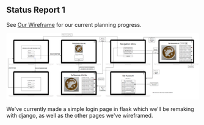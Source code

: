 ## Status Report 1

See [Our Wireframe](https://github.com/Dominic-Miller/Latte-Rorschach/blob/7f3b8f53e7545d5f66d0c2dd7acb489d5985486e/documentation/Final_Wireframe_Latte_Project.PNG) for our current planning progress.

![wireframe of app](https://github.com/Dominic-Miller/Latte-Rorschach/blob/7f3b8f53e7545d5f66d0c2dd7acb489d5985486e/documentation/Final_Wireframe_Latte_Project.PNG?raw=true)

We've currently made a simple login page in flask which we'll be remaking with django, as well as the other pages we've wireframed.